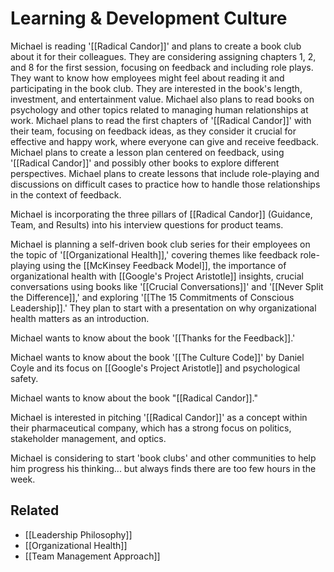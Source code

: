 # Learning & Development Culture

Michael is reading '[[Radical Candor]]' and plans to create a book club about it for their colleagues. They are considering assigning chapters 1, 2, and 8 for the first session, focusing on feedback and including role plays. They want to know how employees might feel about reading it and participating in the book club. They are interested in the book's length, investment, and entertainment value. Michael also plans to read books on psychology and other topics related to managing human relationships at work. Michael plans to read the first chapters of '[[Radical Candor]]' with their team, focusing on feedback ideas, as they consider it crucial for effective and happy work, where everyone can give and receive feedback. Michael plans to create a lesson plan centered on feedback, using '[[Radical Candor]]' and possibly other books to explore different perspectives. Michael plans to create lessons that include role-playing and discussions on difficult cases to practice how to handle those relationships in the context of feedback.

Michael is incorporating the three pillars of [[Radical Candor]] (Guidance, Team, and Results) into his interview questions for product teams.

Michael is planning a self-driven book club series for their employees on the topic of '[[Organizational Health]],' covering themes like feedback role-playing using the [[McKinsey Feedback Model]], the importance of organizational health with [[Google's Project Aristotle]] insights, crucial conversations using books like '[[Crucial Conversations]]' and '[[Never Split the Difference]],' and exploring '[[The 15 Commitments of Conscious Leadership]].' They plan to start with a presentation on why organizational health matters as an introduction.

Michael wants to know about the book '[[Thanks for the Feedback]].'

Michael wants to know about the book '[[The Culture Code]]' by Daniel Coyle and its focus on [[Google's Project Aristotle]] and psychological safety.

Michael wants to know about the book "[[Radical Candor]]."

Michael is interested in pitching '[[Radical Candor]]' as a concept within their pharmaceutical company, which has a strong focus on politics, stakeholder management, and optics.

Michael is considering to start 'book clubs' and other communities to help him progress his thinking... but always finds there are too few hours in the week.  

## Related
- [[Leadership Philosophy]]
- [[Organizational Health]]
- [[Team Management Approach]]